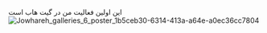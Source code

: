 این اولین فعالیت من در گیت هاب است
![Jowhareh_galleries_6_poster_1b5ceb30-6314-413a-a64e-a0ec36cc7804](https://github.com/user-attachments/assets/e1c53388-6440-42bd-8edf-22247f419983)
